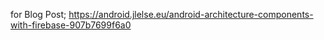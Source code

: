 for Blog Post;
https://android.jlelse.eu/android-architecture-components-with-firebase-907b7699f6a0


